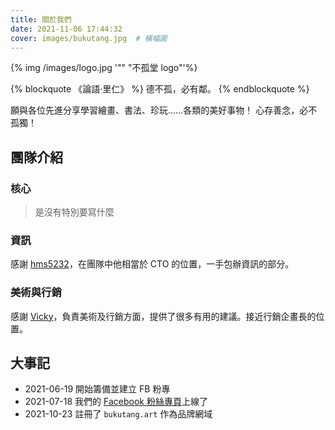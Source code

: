 ```yaml
---
title: 關於我們
date: 2021-11-06 17:44:32
cover: images/bukutang.jpg  # 橫幅圖
---
```


{% img /images/logo.jpg '"" "不孤堂 logo"'%}

{% blockquote  《論語‧里仁》 %}
德不孤，必有鄰。
{% endblockquote %}

願與各位先進分享學習繪畫、書法、珍玩……各類的美好事物！ 心存善念，必不孤獨！

## 團隊介紹
### 核心
> 是沒有特別要寫什麼

### 資訊
感謝 [hms5232](https://hhming.moe)，在團隊中他相當於 CTO 的位置，一手包辦資訊的部分。

### 美術與行銷
感謝 [Vicky](https://www.facebook.com/vicky.wen.39)，負責美術及行銷方面，提供了很多有用的建議。接近行銷企畫長的位置。

## 大事記

* 2021-06-19 開始籌備並建立 FB 粉專
* 2021-07-18 我們的 [Facebook 粉絲專頁](https://www.facebook.com/bukutang.art)上線了
* 2021-10-23 註冊了 `bukutang.art` 作為品牌網域

